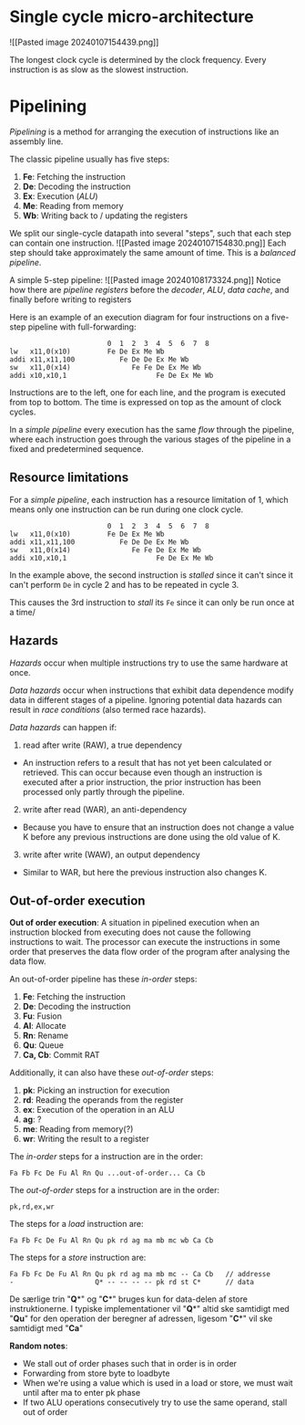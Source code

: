# Single cycle micro-architecture
![[Pasted image 20240107154439.png]]

The longest clock cycle is determined by the clock frequency. Every instruction is as slow as the slowest instruction.
# Pipelining
*Pipelining* is a method for arranging the execution of instructions like an assembly line.

The classic pipeline usually has five steps:
1. **Fe**: Fetching the instruction
2. **De**: Decoding the instruction
3. **Ex**: Execution (*ALU*)
4. **Me**: Reading from memory
5. **Wb**: Writing back to / updating the registers

We split our single-cycle datapath into several "steps", such that each step can contain one instruction.
![[Pasted image 20240107154830.png]]
Each step should take approximately the same amount of time. This is a *balanced pipeline*.

A simple 5-step pipeline:
![[Pasted image 20240108173324.png]]
Notice how there are *pipeline registers* before the *decoder*, *ALU*, *data cache*, and finally before writing to registers

Here is an example of an execution diagram for four instructions on a five-step pipeline with full-forwarding:
```
						0  1  2  3  4  5  6  7  8
lw   x11,0(x10)         Fe De Ex Me Wb
addi x11,x11,100           Fe De De Ex Me Wb
sw   x11,0(x14)               Fe Fe De Ex Me Wb
addi x10,x10,1                      Fe De Ex Me Wb
```

Instructions are to the left, one for each line, and the program is executed from top to bottom. The time is expressed on top as the amount of clock cycles. 

In a *simple pipeline* every execution has the same *flow* through the pipeline, where each instruction goes through the various stages of the pipeline in a fixed and predetermined sequence.

## Resource limitations

For a *simple pipeline*, each instruction has a resource limitation of 1, which means only one instruction can be run during one clock cycle.

```
                        0  1  2  3  4  5  6  7  8
lw   x11,0(x10)         Fe De Ex Me Wb
addi x11,x11,100           Fe De De Ex Me Wb
sw   x11,0(x14)               Fe Fe De Ex Me Wb
addi x10,x10,1                      Fe De Ex Me Wb
```

In the example above, the second instruction is *stalled* since it can't since it can't perform $\texttt{De}$ in cycle 2 and has to be repeated in cycle 3.

This causes the 3rd instruction to *stall* its $\texttt{Fe}$ since it can only be run once at a time/
## Hazards
*Hazards* occur when multiple instructions try to use the same hardware at once.

*Data hazards* occur when instructions that exhibit data dependence modify data in different stages of a pipeline. Ignoring potential data hazards can result in *race conditions* (also termed race hazards).

*Data hazards* can happen if:
1. read after write (RAW), a true dependency
- An instruction refers to a result that has not yet been calculated or retrieved. This can occur because even though an instruction is executed after a prior instruction, the prior instruction has been processed only partly through the pipeline.
2. write after read (WAR), an anti-dependency
- Because you have to ensure that an instruction does not change a value K before any previous instructions are done using the old value of K.
3. write after write (WAW), an output dependency
- Similar to WAR, but here the previous instruction also changes K.

## Out-of-order execution
**Out of order execution**:
A situation in pipelined execution when an instruction blocked from executing does not cause the following instructions to wait. The processor can execute the instructions in some order that preserves the data flow order of the program after analysing the data flow.


An out-of-order pipeline has these *in-order* steps:
1. **Fe**: Fetching the instruction
2. **De**: Decoding the instruction
3. **Fu**: Fusion
5. **Al**: Allocate
6. **Rn**: Rename
7. **Qu**: Queue
8. **Ca, Cb**: Commit RAT

Additionally, it can also have these *out-of-order* steps:
1. **pk**: Picking an instruction for execution
2. **rd**: Reading the operands from the register
3. **ex**: Execution of the operation in an ALU
4. **ag**: ?
5. **me**: Reading from memory(?)
6. **wr**: Writing the result to a register


The *in-order* steps for a instruction are in the order:
```
Fa Fb Fc De Fu Al Rn Qu ...out-of-order... Ca Cb
```

The *out-of-order* steps for a instruction are in the order:
```
pk,rd,ex,wr
```

The steps for a *load* instruction are:
```
Fa Fb Fc De Fu Al Rn Qu pk rd ag ma mb mc wb Ca Cb
```

The steps for a *store* instruction are:
```
Fa Fb Fc De Fu Al Rn Qu pk rd ag ma mb mc -- Ca Cb   // addresse
-                    Q* -- -- -- -- pk rd st C*      // data
```
De særlige trin "**Q***" og "**C***" bruges kun for data-delen af store instruktionerne. I typiske implementationer vil "**Q***" altid ske samtidigt med "**Qu**" for den operation der beregner af adressen, ligesom "**C***" vil ske samtidigt med "**Ca**"

**Random notes**:
- We stall out of order phases such that in order is in order
- Forwarding from store byte to loadbyte
- When we're using a value which is used in a load or store, we must wait until after ma to enter pk phase
- If two ALU operations consecutively try to use the same operand, stall out of order
